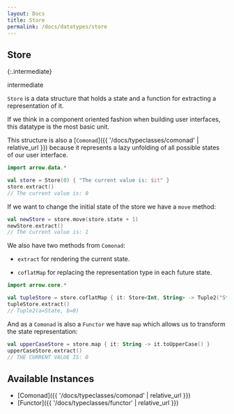 ```yaml
---
layout: Docs
title: Store
permalink: /docs/datatypes/store
---
```


## Store

{:.intermediate}

intermediate

`Store` is a data structure that holds a state and a function for extracting a representation of it.

If we think in a component oriented fashion when building user interfaces, this datatype is the most basic unit. 

This structure is also a [`Comonad`]({{ '/docs/typeclasses/comonad' | relative_url }}) because it represents a lazy unfolding of all possible states of our user interface.

```kotlin
import arrow.data.*

val store = Store(0) { "The current value is: $it" }
store.extract() 
// The current value is: 0
```

If we want to change the initial state of the store we have a `move` method:

```kotlin
val newStore = store.move(store.state + 1)
newStore.extract()
// The current value is: 1
```

We also have two methods from `Comonad`:

* `extract` for rendering the current state.

* `coflatMap` for replacing the representation type in each future state.

```kotlin
import arrow.core.*

val tupleStore = store.coflatMap { it: Store<Int, String> -> Tuple2("State", it.state) }
tupleStore.extract()
// Tuple2(a=State, b=0)
```

And as a `Comonad` is also a `Functor` we have `map` which allows us to transform the state representation:

```kotlin
val upperCaseStore = store.map { it: String -> it.toUpperCase() } 
upperCaseStore.extract()
// THE CURRENT VALUE IS: 0
```

## Available Instances

* [Comonad]({{ '/docs/typeclasses/comonad' | relative_url }})
* [Functor]({{ '/docs/typeclasses/functor' | relative_url }})


